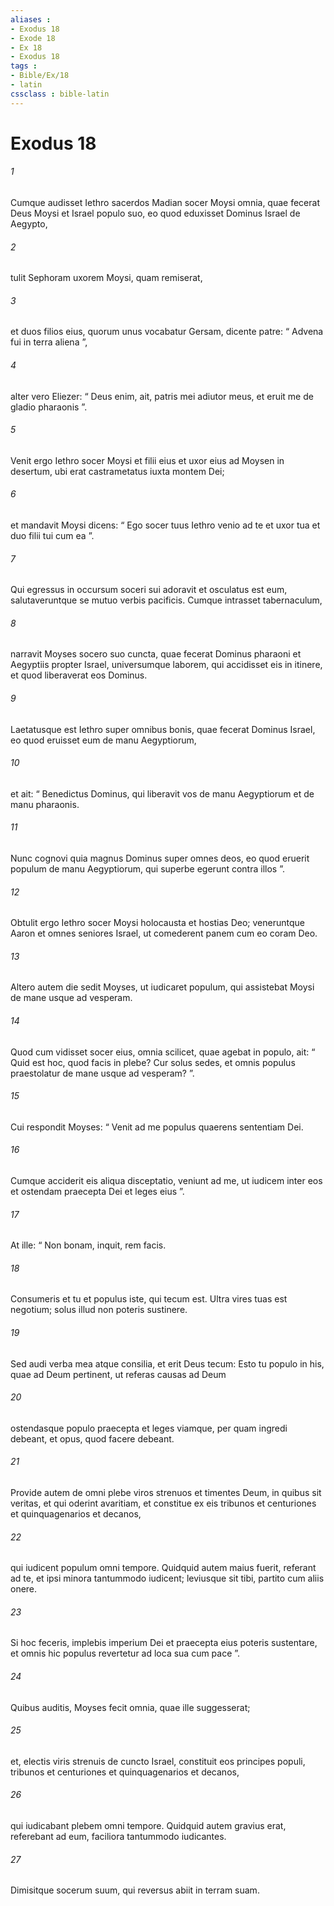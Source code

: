 ```yaml
---
aliases : 
- Exodus 18
- Exode 18
- Ex 18
- Exodus 18
tags : 
- Bible/Ex/18
- latin
cssclass : bible-latin
---
```


# Exodus 18

###### 1
Cumque audisset Iethro sacerdos Madian socer Moysi omnia, quae fecerat Deus Moysi et Israel populo suo, eo quod eduxisset Dominus Israel de Aegypto, 
###### 2
tulit Sephoram uxorem Moysi, quam remiserat, 
###### 3
et duos filios eius, quorum unus vocabatur Gersam, dicente patre: “ Advena fui in terra aliena ”, 
###### 4
alter vero Eliezer: “ Deus enim, ait, patris mei adiutor meus, et eruit me de gladio pharaonis ”. 
###### 5
Venit ergo Iethro socer Moysi et filii eius et uxor eius ad Moysen in desertum, ubi erat castrametatus iuxta montem Dei; 
###### 6
et mandavit Moysi dicens: “ Ego socer tuus Iethro venio ad te et uxor tua et duo filii tui cum ea ”.
###### 7
Qui egressus in occursum soceri sui adoravit et osculatus est eum, salutaveruntque se mutuo verbis pacificis. Cumque intrasset tabernaculum, 
###### 8
narravit Moyses socero suo cuncta, quae fecerat Dominus pharaoni et Aegyptiis propter Israel, universumque laborem, qui accidisset eis in itinere, et quod liberaverat eos Dominus. 
###### 9
Laetatusque est Iethro super omnibus bonis, quae fecerat Dominus Israel, eo quod eruisset eum de manu Aegyptiorum, 
###### 10
et ait: “ Benedictus Dominus, qui liberavit vos de manu Aegyptiorum et de manu pharaonis. 
###### 11
Nunc cognovi quia magnus Dominus super omnes deos, eo quod eruerit populum de manu Aegyptiorum, qui superbe egerunt contra illos ”. 
###### 12
Obtulit ergo Iethro socer Moysi holocausta et hostias Deo; veneruntque Aaron et omnes seniores Israel, ut comederent panem cum eo coram Deo.
###### 13
Altero autem die sedit Moyses, ut iudicaret populum, qui assistebat Moysi de mane usque ad vesperam. 
###### 14
Quod cum vidisset socer eius, omnia scilicet, quae agebat in populo, ait: “ Quid est hoc, quod facis in plebe? Cur solus sedes, et omnis populus praestolatur de mane usque ad vesperam? ”. 
###### 15
Cui respondit Moyses: “ Venit ad me populus quaerens sententiam Dei. 
###### 16
Cumque acciderit eis aliqua disceptatio, veniunt ad me, ut iudicem inter eos et ostendam praecepta Dei et leges eius ”. 
###### 17
At ille: “ Non bonam, inquit, rem facis. 
###### 18
Consumeris et tu et populus iste, qui tecum est. Ultra vires tuas est negotium; solus illud non poteris sustinere. 
###### 19
Sed audi verba mea atque consilia, et erit Deus tecum: Esto tu populo in his, quae ad Deum pertinent, ut referas causas ad Deum 
###### 20
ostendasque populo praecepta et leges viamque, per quam ingredi debeant, et opus, quod facere debeant. 
###### 21
Provide autem de omni plebe viros strenuos et timentes Deum, in quibus sit veritas, et qui oderint avaritiam, et constitue ex eis tribunos et centuriones et quinquagenarios et decanos, 
###### 22
qui iudicent populum omni tempore. Quidquid autem maius fuerit, referant ad te, et ipsi minora tantummodo iudicent; leviusque sit tibi, partito cum aliis onere. 
###### 23
Si hoc feceris, implebis imperium Dei et praecepta eius poteris sustentare, et omnis hic populus revertetur ad loca sua cum pace ”.
###### 24
Quibus auditis, Moyses fecit omnia, quae ille suggesserat; 
###### 25
et, electis viris strenuis de cuncto Israel, constituit eos principes populi, tribunos et centuriones et quinquagenarios et decanos, 
###### 26
qui iudicabant plebem omni tempore. Quidquid autem gravius erat, referebant ad eum, faciliora tantummodo iudicantes. 
###### 27
Dimisitque socerum suum, qui reversus abiit in terram suam.
